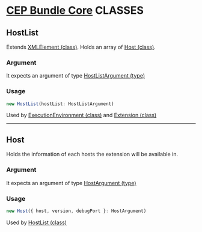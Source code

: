 # [CEP Bundle Core](../README.md) **CLASSES**

## **HostList** 


Extends [XMLElement (class)](#XMLElement). Holds an array of [Host (class)](#Host).

### Argument

It expects an argument of type [HostListArgument (type)](types.md#HostListArgument)

### Usage

```typescript
new HostList(hostList: HostListArgument)
```
Used by [ExecutionEnvironment (class)](#ExecutionEnvironment) and [Extension (class)](#Extension)

----------

## **Host**

Holds the information of each hosts the extension will be available in.

### Argument

It expects an argument of type [HostArgument (type)](types.md#HostArgument)

### Usage


```typescript
new Host({ host, version, debugPort }: HostArgument)
```
Used by [HostList (class)](#HostList)